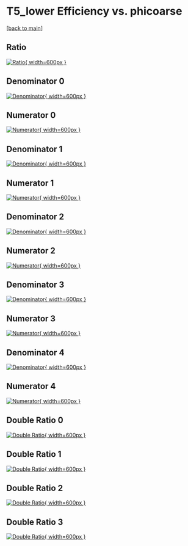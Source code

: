 # T5_lower Efficiency vs. phicoarse

[[back to main](./)]



## Ratio

[![Ratio](../mtv/var/T5_lower_vtr_211_0_eff_phicoarse.png){ width=600px }](../mtv/var/T5_lower_vtr_211_0_eff_phicoarse.pdf)

## Denominator 0

[![Denominator](../mtv/den/T5_lower_vtr_211_0_eff_phicoarse_den0.png){ width=600px }](../mtv/den/T5_lower_vtr_211_0_eff_phicoarse_den0.pdf)

## Numerator 0

[![Numerator](../mtv/num/T5_lower_vtr_211_0_eff_phicoarse_num0.png){ width=600px }](../mtv/num/T5_lower_vtr_211_0_eff_phicoarse_num0.pdf)

## Denominator 1

[![Denominator](../mtv/den/T5_lower_vtr_211_0_eff_phicoarse_den1.png){ width=600px }](../mtv/den/T5_lower_vtr_211_0_eff_phicoarse_den1.pdf)

## Numerator 1

[![Numerator](../mtv/num/T5_lower_vtr_211_0_eff_phicoarse_num1.png){ width=600px }](../mtv/num/T5_lower_vtr_211_0_eff_phicoarse_num1.pdf)

## Denominator 2

[![Denominator](../mtv/den/T5_lower_vtr_211_0_eff_phicoarse_den2.png){ width=600px }](../mtv/den/T5_lower_vtr_211_0_eff_phicoarse_den2.pdf)

## Numerator 2

[![Numerator](../mtv/num/T5_lower_vtr_211_0_eff_phicoarse_num2.png){ width=600px }](../mtv/num/T5_lower_vtr_211_0_eff_phicoarse_num2.pdf)

## Denominator 3

[![Denominator](../mtv/den/T5_lower_vtr_211_0_eff_phicoarse_den3.png){ width=600px }](../mtv/den/T5_lower_vtr_211_0_eff_phicoarse_den3.pdf)

## Numerator 3

[![Numerator](../mtv/num/T5_lower_vtr_211_0_eff_phicoarse_num3.png){ width=600px }](../mtv/num/T5_lower_vtr_211_0_eff_phicoarse_num3.pdf)

## Denominator 4

[![Denominator](../mtv/den/T5_lower_vtr_211_0_eff_phicoarse_den4.png){ width=600px }](../mtv/den/T5_lower_vtr_211_0_eff_phicoarse_den4.pdf)

## Numerator 4

[![Numerator](../mtv/num/T5_lower_vtr_211_0_eff_phicoarse_num4.png){ width=600px }](../mtv/num/T5_lower_vtr_211_0_eff_phicoarse_num4.pdf)

## Double Ratio 0

[![Double Ratio](../mtv/ratio/T5_lower_vtr_211_0_eff_phicoarse_ratio0.png){ width=600px }](../mtv/ratio/T5_lower_vtr_211_0_eff_phicoarse_ratio0.pdf)

## Double Ratio 1

[![Double Ratio](../mtv/ratio/T5_lower_vtr_211_0_eff_phicoarse_ratio1.png){ width=600px }](../mtv/ratio/T5_lower_vtr_211_0_eff_phicoarse_ratio1.pdf)

## Double Ratio 2

[![Double Ratio](../mtv/ratio/T5_lower_vtr_211_0_eff_phicoarse_ratio2.png){ width=600px }](../mtv/ratio/T5_lower_vtr_211_0_eff_phicoarse_ratio2.pdf)

## Double Ratio 3

[![Double Ratio](../mtv/ratio/T5_lower_vtr_211_0_eff_phicoarse_ratio3.png){ width=600px }](../mtv/ratio/T5_lower_vtr_211_0_eff_phicoarse_ratio3.pdf)

